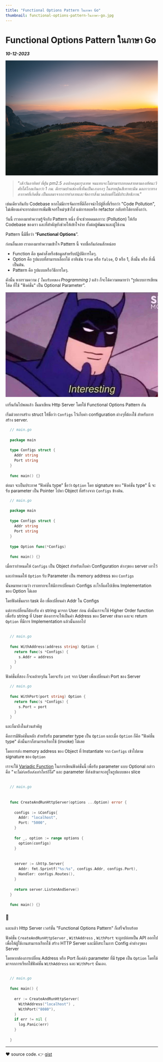 ```yaml
---
title: "Functional Options Pattern ในภาษา Go"
thumbnail: functional-options-pattern-ในภาษา-go.jpg
---
```


# Functional Options Pattern ในภาษา Go

**_10-12-2023_**

![thumbnail](/images/only-en.jpg)

> _"เช้าวันอาทิตย์ ที่ฝุ่น pm2.5 ลงปกคลุมกรุงเทพ จนแทบจะไม่สามารถทอดสายตามองทัศนะวิศัยได้ไกลเกินกว่า 1 กม. ตึกรามบ้านช่องที่เห็นเป็นเงาลางๆ ในสายฝุ่นสีเทาทะมึน มลภาวะทางอากาศที่เกิดขึ้น เป็นผลมาจากการทำลายและจัดการสิ่งแวดล้อมที่ไม่มีประสิทธิภาพ."_

เช่นเดียวกันกับ Codebase หากไม่มีการจัดการที่ดีก็อาจนำไปสู่สิ่งที่เรียกว่า "Code Pollution", ไม่เพียงแค่จะยากต่อการเพิ่มฟีเจอร์ใหม่ๆเข้าไป แต่การลบหรือ refactor กลับทำได้ยากยิ่งกว่า.

วันนี้ เราลองมาทำความรู้จักกับ Pattern หนึ่ง ที่จะช่วยลดมลภาวะ (Pollution) ให้กับ Codebase ของเรา และที่สำคัญยังช่วยให้เข้าใจง่าย ทั้งต่อผู้พัฒนาและผู้ใช้งาน

Pattern นี้มีชื่อว่า “**Functional Options**”.

ก่อนอื่นเลย เราลองมาทำความเข้าใจ Pattern นี้ จากชื่อกันก่อนสักหน่อย

- Function คือ ชุดคำสั่งหรือข้อมูลสำหรับปฏิบัติการใดๆ.
- Option คือ รูปแบบที่สามารถเลือกได้ อาทิเช่น `true` หรือ `false`, 0 หรือ 1, สิ่งนั้น หรือ สิ่งนี้ เป็นต้น.
- Pattern คือ รูปแบบหรือวิธีการใดๆ.

ดังนั้น หากรวมความ _( ในบริบทของ Programming )_ แล้ว ก็จะได้ความหมายว่า “รูปแบบการเขียนโค้ด ที่ใช้ "ฟังค์ชั่น" เป็น Optional Parameter”.

![Branching](/images/interesting.png)

เกริ่นกันไปพอแล้ว งั้นมาเขียน Http Server โดยใช้ Functional Options Pattern กัน

เริ่มด้วยการสร้าง struct ให้ชื่อว่า `Configs` ไว้เก็บค่า configuration ต่างๆที่ต้องใช้ สำหรับการสร้าง server.

```go
  // main.go

  package main

  type Configs struct {
    Addr string
    Port string
  }

  func main() {}

```

ต่อมา จะเป็นประกาศ “ฟังค์ชั่น type” ชื่อว่า `Option`
โดย signature ของ "ฟังค์ชั่น type" นี้ จะรับ parameter เป็น Pointer ไปหา Object ที่สร้างจาก `Configs` ข้างต้น.

```go
  // main.go

  package main

  type Configs struct {
    Addr string
    Port string
  }

  type Option func(*Configs)

  func main() {}

```

เมื่อเรากำหนดให้ `Configs` เป็น Object สำหรับเก็บค่า Configuration ต่างๆของ server เอาไว้

และกำหนดให้ `Option` รับ Parameter เป็น memory address ของ `Configs`

นั้นหมายความว่า เราอยากจะให้มีการเปลี่ยนค่า Configs อะไรก็แค่ไปเขียน Implementation ของ Option ได้เลย

โดยฟังค์ชั่นแรก task คือ เพื่อเปลี่ยนค่า Addr ใน Configs

แต่การเปลี่ยนก็ต้องรับ ค่า string มาจาก User ก่อน ดังนั้นเราจะใช้ Higher Order function เพื่อรับ string ที่ User ต้องการจะให้เป็นค่า Address ของ Server เข้ามา และจะ return `Option` ที่มีการ Implementation แล้วนั้นออกไป

```go

  // main.go

  func WithAddress(address string) Option {
    return func(s *Configs) {
      s.Addr = address
    }
  }

```

ฟังค์ชั่นที่สอง ก็จะคล้ายๆกัน โดยจะรับ `int` จาก User เพื่อเปลี่ยนค่า Port ของ Server

```go
  // main.go

  func WithPort(port string) Option {
    return func(s *Configs) {
      s.Port = port
    }
  }

```

และก็มาถึงในส่วนสำคัญ

คือการมีฟังค์ชั่นหลัก สำหรับรับ parameter type เป็น `Option` และเมื่อ `Option` ก็คือ "ฟังค์ชั่น type" ดังนั้นเราก็สามารถเรียกใช้ (invoke) ได้เลย

โดยการส่ง memory address ของ Object ที่ Instantiate จาก `Configs` เข้าไปตาม signature ของ `Option`

เราจะใช้ [Variadic Function](https://yourbasic.org/golang/variadic-function/) ในการเขียนฟังค์ชั่นนี้ เพื่อรับ parameter แบบ Optional กล่าวคือ _"จะไม่ส่งหรือส่งเท่าไหร่ก็ได้"_ และ parameter ที่ส่งเข้ามาจะอยู่ในรูปแบบของ slice

```go

  // main.go


  func CreateAndRunHttpServer(options ...Option) error {

    configs := &Configs{
      Addr: "localhost",
      Port: "5000",
    }

    for _, option := range options {
      option(configs)
    }


    server := &http.Server{
      Addr: fmt.Sprintf("%s:%s", configs.Addr, configs.Port),
      Handler: configs.Routes(),
    }

    return server.ListenAndServe()
  }

  func main() {}

```

### 🎉

และแล้ว Http Server เวอร์ชั่น "Functional Options Pattern" ก็เสร็จเรียบร้อย

ฟังค์ชั่น
`CreateAndRunHttpServer` , `WithAddress` , `WithPort` จะถูกปล่อยเป็น API ออกไป เพื่อให้ผู้ใช้งานสามารถเรียกใช้ สร้าง HTTP Server และมีอิสระในการ Config ค่าต่างๆของ Server

โดยหากต้องการเปลี่ยน Address หรือ Port ก็แค่ส่ง parameter ที่มี type เป็น `Option` โดยได้มาจากการเรียกใช้ฟังค์ชั่น `WithAddress` และ `WithPort` นั้นเอง.

```go

  // main.go

  func main() {

    err := CreateAndRunHttpServer(
      WithAddress("localhost") ,
      WithPort("8080"),
    )
    if err != nil {
      log.Panic(err)
    }

  }

```

---

❤️ source code. 👉 [gist](https://gist.github.com/nathaponb/33b5a3bb219f7360b3b9b05532dfb9e0)
